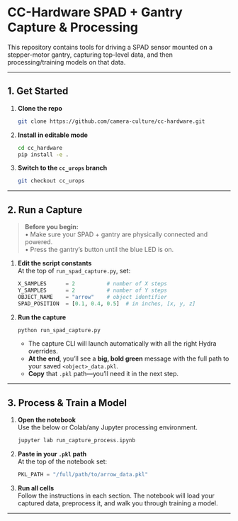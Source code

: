 # CC-Hardware SPAD + Gantry Capture & Processing

This repository contains tools for driving a SPAD sensor mounted on a stepper-motor gantry, capturing top-level data, and then processing/training models on that data.

---

## 1. Get Started

1. **Clone the repo**  
   ```bash
   git clone https://github.com/camera-culture/cc-hardware.git
   ```

2. **Install in editable mode**  
   ```bash
   cd cc_hardware
   pip install -e .
   ```

3. **Switch to the `cc_urops` branch**  
   ```bash
   git checkout cc_urops
   ```

---

## 2. Run a Capture

> **Before you begin:**  
>  • Make sure your SPAD + gantry are physically connected and powered.  
>  • Press the gantry’s button until the blue LED is on.  

1. **Edit the script constants**  
   At the top of `run_spad_capture.py`, set:
   ```python
   X_SAMPLES      = 2          # number of X steps
   Y_SAMPLES      = 2          # number of Y steps
   OBJECT_NAME    = "arrow"    # object identifier
   SPAD_POSITION  = [0.1, 0.4, 0.5]  # in inches, [x, y, z]
   ```
   
2. **Run the capture**  
   ```bash
   python run_spad_capture.py
   ```
   - The capture CLI will launch automatically with all the right Hydra overrides.
   - **At the end**, you’ll see a **big, bold green** message with the full path to your saved `<object>_data.pkl`.
   - **Copy** that `.pkl` path—you’ll need it in the next step.

---

## 3. Process & Train a Model

1. **Open the notebook**  
Use the below or Colab/any Jupyter processing environment. 
   ```bash
   jupyter lab run_capture_process.ipynb
   ```

2. **Paste in your `.pkl` path**  
   At the top of the notebook set:
   ```python
   PKL_PATH = "/full/path/to/arrow_data.pkl"
   ```

3. **Run all cells**  
   Follow the instructions in each section. The notebook will load your captured data, preprocess it, and walk you through training a model.

---
